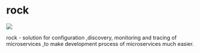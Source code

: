 # rock

![](http://incrcloud.com:8080/rock.jpg)

rock - solution for configuration ,discovery, monitoring and tracing of microservices ,to make development process of microservices much easier.

